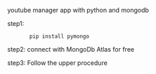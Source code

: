                           
 youtube manager app with python and mongodb

step1:                

           pip install pymongo 

step2:   connect with MongoDb Atlas for free 

step3:   Follow the upper procedure 
